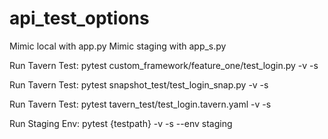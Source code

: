 # api_test_options
Mimic local with app.py
Mimic staging with app_s.py

Run Tavern Test:
pytest custom_framework/feature_one/test_login.py -v -s

Run Tavern Test:
pytest snapshot_test/test_login_snap.py -v -s

Run Tavern Test:
pytest tavern_test/test_login.tavern.yaml -v -s

Run Staging Env:
pytest {testpath} -v -s --env staging
